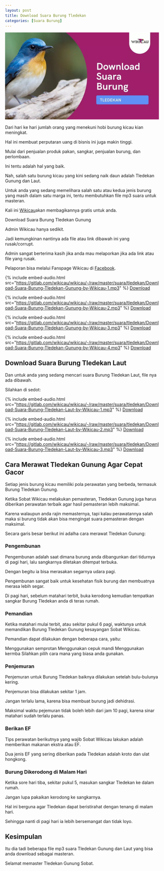 ```yaml
---
layout: post
title: Download Suara Burung Tledekan
categories: [Suara Burung]
---
```


![](/images/suara-burung-tledekan.webp)

Dari hari ke hari jumlah orang yang menekuni hobi burung kicau kian meningkat.

Hal ini membuat perputaran uang di bisnis ini juga makin tinggi.

Mulai dari penjualan produk pakan, sangkar, penjualan burung, dan perlombaan.

Ini tentu adalah hal yang baik.

Nah, salah satu burung kicau yang kini sedang naik daun adalah Tledekan Gunung dan Laut.

Untuk anda yang sedang memelihara salah satu atau kedua jenis burung yang masih dalam satu marga ini, tentu membutuhkan file mp3 suara untuk masteran.

Kali ini [Wikicau](https://wikicau.com/)akan membagikannya gratis untuk anda.

Download Suara Burung Tledekan Gunung

Admin Wikicau hanya sedikit.

Jadi kemungkinan nantinya ada file atau link dibawah ini yang rusak/corrupt.

Admin sangat berterima kasih jika anda mau melaporkan jika ada link atau file yang rusak.

Pelaporan bisa melalui Fanspage Wikicau di [Facebook](https://facebook.com/wikicau).

{% include embed-audio.html src="https://gitlab.com/wikicau/wikicau/-/raw/master/suara/tledekan/Download-Suara-Burung-Tledekan-Gunung-by-Wikicau-1.mp3" %}
[Download](https://bit.ly/2LeI307)

{% include embed-audio.html src="https://gitlab.com/wikicau/wikicau/-/raw/master/suara/tledekan/Download-Suara-Burung-Tledekan-Gunung-by-Wikicau-2.mp3" %}
[Download](https://bit.ly/31MiM2S)

{% include embed-audio.html src="https://gitlab.com/wikicau/wikicau/-/raw/master/suara/tledekan/Download-Suara-Burung-Tledekan-Gunung-by-Wikicau-3.mp3" %}
[Download](https://bit.ly/2Rupfe1)

{% include embed-audio.html src="https://gitlab.com/wikicau/wikicau/-/raw/master/suara/tledekan/Download-Suara-Burung-Tledekan-Gunung-by-Wikicau-4.mp3" %}
[Download](https://bit.ly/2FqKHvP)

## Download Suara Burung Tledekan Laut

Dan untuk anda yang sedang mencari suara Burung Tledekan Laut, file nya ada dibawah.

Silahkan di sedot:

{% include embed-audio.html src="https://gitlab.com/wikicau/wikicau/-/raw/master/suara/tledekan/Download-Suara-Burung-Tledekan-Laut-by-Wikicau-1.mp3" %}
[Download](https://bit.ly/2Jckh2b)

{% include embed-audio.html src="https://gitlab.com/wikicau/wikicau/-/raw/master/suara/tledekan/Download-Suara-Burung-Tledekan-Laut-by-Wikicau-2.mp3" %}
[Download](https://bit.ly/2RwEXpk)

{% include embed-audio.html src="https://gitlab.com/wikicau/wikicau/-/raw/master/suara/tledekan/Download-Suara-Burung-Tledekan-Laut-by-Wikicau-3.mp3" %}
[Download](https://bit.ly/2WSHCuh)

## Cara Merawat Tledekan Gunung Agar Cepat Gacor

Setiap jenis burung kicau memiliki pola perawatan yang berbeda, termasuk Burung Tledekan Gunung.

Ketika Sobat Wikicau melakukan pemasteran, Tledekan Gunung juga harus diberikan perawatan terbaik agar hasil pemasteran lebih maksimal.

Karena walaupun anda rajin memasternya, tapi kalau perawatannya salah maka si burung tidak akan bisa mengingat suara pemasteran dengan maksimal.

Secara garis besar berikut ini adalha cara merawat Tledekan Gunung:

### Pengembunan

Pengembunan adalah saat dimana burung anda dibangunkan dari tidurnya di pagi hari, lalu sangkarnya diletakan ditempat terbuka.

Dengan begitu ia bisa merasakan segarnya udara pagi.

Pengembunan sangat baik untuk kesehatan fisik burung dan membuatnya merasa lebih segar.

Di pagi hari, sebelum matahari terbit, buka kerodong kemudian tempatkan sangkar Burung Tledekan anda di teras rumah.

### Pemandian

Ketika matahari mulai terbit, atau sekitar pukul 6 pagi, waktunya untuk memandikan Burung Tledekan Gunung kesayangan Sobat Wikicau.

Pemandian dapat dilakukan dengan beberapa cara, yaitu:

Menggunakan semprotan
Menggunakan cepuk mandi
Menggunakan kermba
Silahkan pilih cara mana yang biasa anda gunakan.

### Penjemuran

Penjemuran untuk Burung Tledekan baiknya dilakukan setelah bulu-bulunya kering.

Penjemuran bisa dilakukan sekitar 1 jam.

Jangan terlalu lama, karena bisa membuat burung jadi dehidrasi.

Maksimal waktu pejemuran tidak boleh lebih dari jam 10 pagi, karena sinar matahari sudah terlalu panas.

### Berikan EF

Tips perawatan berikutnya yang wajib Sobat Wikicau lakukan adalah memberikan makanan ekstra atau EF.

Dua jenis EF yang sering diberikan pada Tledekan adalah kroto dan ulat hongkong.

### Burung Dikerodong di Malam Hari

Ketika sore hari tiba, sekitar pukul 5, masukan sangkar Tledekan ke dalam rumah.

Jangan lupa pakaikan kerodong ke sangkarnya.

Hal ini berguna agar Tledekan dapat beristirahat dengan tenang di malam hari.

Sehingga nanti di pagi hari ia lebih bersemangat dan tidak loyo.

## Kesimpulan

Itu dia tadi beberapa file mp3 suara Tledekan Gunung dan Laut yang bisa anda download sebagai masteran.

Selamat memaster Tledekan Gunung Sobat.